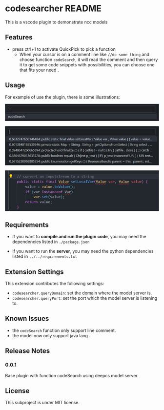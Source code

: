 # codesearcher README

This is a vscode plugin to demonstrate ncc models

## Features

- press ctrl+1 to activate QuickPick to pick a function
	- When your cursor is on a comment line like `//do some thing` and choose function `codeSearch`, it will read the comment and then query it to get some code snippets with possibilities, you can choose one that fits your need .

## Usage

For example of use the plugin, there is some illustrations:

![quickPick](./img/quickPick.png)

![snippets](./img/snippets.png)

![insert](./img/insert.png)

## Requirements

- If you want to **compile and run the plugin code**, you may need the dependencies listed in `./package.json`

- If you want to run the **server**, you may need the python dependencies listed in `../../requirements.txt`

## Extension Settings

This extension contributes the following settings:

* `codesearcher.queryDomain`: set the domain where the model server is.
* `codesearcher.queryPort`: set the port which the model server is listening to.

## Known Issues

- the `codeSearch` function only support line comment.
- the model now only support java lang .

## Release Notes

### 0.0.1

Base plugin with function codeSearch using deepcs model server.

## License

This subproject is under MIT license.

